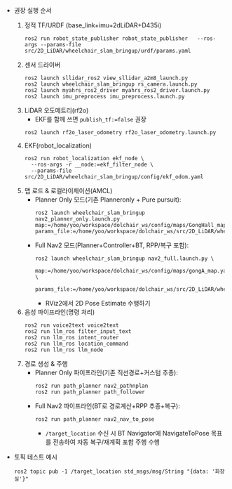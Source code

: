 - 권장 실행 순서
  1) 정적 TF/URDF (base_link+imu+2dLiDAR+D435i)
     ```
     ros2 run robot_state_publisher robot_state_publisher   --ros-args --params-file src/2D_LiDAR/wheelchair_slam_bringup/urdf/params.yaml
     ```
  2) 센서 드라이버
     ```
     ros2 launch sllidar_ros2 view_sllidar_a2m8_launch.py
     ros2 launch wheelchair_slam_bringup rs_camera.launch.py
     ros2 launch myahrs_ros2_driver myahrs_ros2_driver.launch.py
     ros2 launch imu_preprocess imu_preprocess.launch.py
     ```
  3) LiDAR 오도메트리(rf2o)
     - EKF를 함께 쓰면 `publish_tf:=false` 권장
     ```
     ros2 launch rf2o_laser_odometry rf2o_laser_odometry.launch.py
     ```
  4) EKF(robot_localization)
     ```
     ros2 run robot_localization ekf_node \
       --ros-args -r __node:=ekf_filter_node \
       --params-file src/2D_LiDAR/wheelchair_slam_bringup/config/ekf_odom.yaml
     ```
  5) 맵 로드 & 로컬라이제이션(AMCL)
     - Planner Only 모드(기존 Planneronly + Pure pursuit):
       ```
       ros2 launch wheelchair_slam_bringup nav2_planner_only.launch.py  map:=/home/yoo/workspace/dolchair_ws/config/maps/GongHall_map.yaml  params_file:=/home/yoo/workspace/dolchair_ws/src/2D_LiDAR/wheelchair_slam_bringup/config/nav2_params_planner.yaml
       ```
     - Full Nav2 모드(Planner+Controller+BT, RPP/복구 포함):
       ```
       ros2 launch wheelchair_slam_bringup nav2_full.launch.py \
         map:=/home/yoo/workspace/dolchair_ws/config/maps/gongA_map.yaml \
         params_file:=/home/yoo/workspace/dolchair_ws/src/2D_LiDAR/wheelchair_slam_bringup/config/nav2_params_full.yaml
       ```
       - RViz2에서 2D Pose Estimate 수행하기
  6) 음성 파이프라인(명령 처리)
     ```
     ros2 run voice2text voice2text
     ros2 run llm_ros filter_input_text
     ros2 run llm_ros intent_router
     ros2 run llm_ros location_command
     ros2 run llm_ros llm_node
     ```
  7) 경로 생성 & 주행
     - Planner Only 파이프라인(기존 직선경로+커스텀 추종):
       ```
       ros2 run path_planner nav2_pathnplan
       ros2 run path_planner path_follower
       ```
     - Full Nav2 파이프라인(BT로 경로계산+RPP 추종+복구):
       ```
       ros2 run path_planner nav2_nav_to_pose
       ```
       - `/target_location` 수신 시 BT Navigator에 NavigateToPose 목표를 전송하여 자동 복구/재계획 포함 주행 수행
  
- 토픽 테스트 예시
  ```
  ros2 topic pub -1 /target_location std_msgs/msg/String "{data: '화장실'}"
  ```
